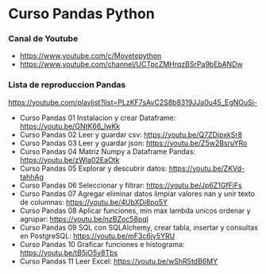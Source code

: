 # Curso Pandas Python

### Canal de Youtube
* https://www.youtube.com/c/Moyetepython
* https://www.youtube.com/channel/UCTpcZMHrqzBSrPa9bEbANDw

### Lista de reproduccion Pandas
https://youtube.com/playlist?list=PLzKF7sAvC2S8b8319JJa0u45_EgNOuSj-

* Curso Pandas 01 Instalacion y crear Dataframe: https://youtu.be/GNtK66_lwKk
* Curso Pandas 02 Leer y guardar csv: https://youtu.be/Q7ZDipxkSr8
* Curso Pandas 03 Leer y guardar json: https://youtu.be/Z5w2BsruYRo
* Curso Pandas 04 Matriz Numpy a Dataframe Pandas: https://youtu.be/zWla02EaOtk
* Curso Pandas 05 Explorar y descubrir datos: https://youtu.be/ZKVd-tahhAg
* Curso Pandas 06 Seleccionar y filtrar: https://youtu.be/Jp6Z1GfFjFs
* Curso Pandas 07 Agregar eliminar datos limpiar valores nan y unir texto de columnas: https://youtu.be/4UbXDi8po5Y
* Curso Pandas 08 Aplicar funciones, min max lambda unicos ordenar y agrupar: https://youtu.be/nzBZoc58pqI
* Curso Pandas 09 SQL con SQLAlchemy, crear tabla, insertar y consultas en PostgreSQL: https://youtu.be/mF3c6jy5YRU
* Curso Pandas 10 Graficar funciones e histograma: https://youtu.be/tB5jO5y8Tbs
* Curso Pandas 11 Leer Excel: https://youtu.be/wShR5tdB6MY